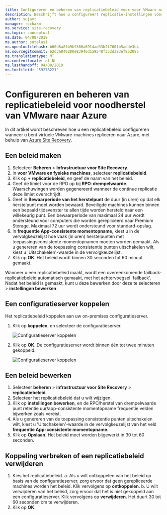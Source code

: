 ```yaml
---
title: Configureren en beheren van replicatiebeleid voor voor VMware naar Azure met Azure Site Recovery een noodgeval | Microsoft Docs
description: Beschrijft hoe u configureert replicatie-instellingen voor noodherstel van VMware naar Azure met Azure Site Recovery.
author: sujayt
manager: rochakm
ms.service: site-recovery
ms.topic: conceptual
ms.date: 04/08/2019
ms.author: sutalasi
ms.openlocfilehash: b60d8a8fb9b9300a6914ad33b2f760fb5adde3b4
ms.sourcegitcommit: 62d3a040280e83946d1a9548f352da83ef852085
ms.translationtype: MT
ms.contentlocale: nl-NL
ms.lasthandoff: 04/08/2019
ms.locfileid: "59278221"
---
```

# <a name="configure-and-manage-replication-policies-for-vmware-disaster-recovery-to-azure"></a>Configureren en beheren van replicatiebeleid voor noodherstel van VMware naar Azure
In dit artikel wordt beschreven hoe u een replicatiebeleid configureren wanneer u bent virtuele VMware-machines repliceren naar Azure, met behulp van [Azure Site Recovery](site-recovery-overview.md).

## <a name="create-a-policy"></a>Een beleid maken

1. Selecteer **Beheren** > **Infrastructuur voor Site Recovery**.
2. In **voor VMware en fysieke machines**, selecteer **replicatiebeleid**.
3. Klik op **+ replicatiebeleid**, en geef de naam van het beleid.
4. Geef de limiet voor de RPO op bij **RPO-drempelwaarde**. Waarschuwingen worden gegenereerd wanneer de continue replicatie deze limiet overschrijdt.
5. Geef in **Bewaarperiode van het herstelpunt** de duur (in uren) op dat elk herstelpunt moet worden bewaard. Beveiligde machines kunnen binnen een bepaald tijdsvenster te allen tijde worden hersteld naar een willekeurig punt. Een bewaarperiode van maximaal 24 uur wordt ondersteund voor computers die worden gerepliceerd naar Premium Storage. Maximaal 72 uur wordt ondersteund voor standard-opslag.
6. In **frequentie App-consistente momentopname**, kiest u in de vervolgkeuzelijst hoe vaak (in uren) herstelpunten met toepassingsconsistente momentopnamen moeten worden gemaakt. Als u genereren van de toepassing consistentie punten uitschakelen wilt, kiest u 'Uitschakelen'-waarde in de vervolgkeuzelijst.
7. Klik op **OK**. Het beleid wordt binnen 30 seconden tot 60 minuut gemaakt.

Wanneer u een replicatiebeleid maakt, wordt een overeenkomende failback-replicatiebeleid automatisch gemaakt, met het achtervoegsel 'failback'. Nadat het beleid is gemaakt, kunt u deze bewerken door deze te selecteren > **instellingen bewerken**.

## <a name="associate-a-configuration-server"></a>Een configuratieserver koppelen

Het replicatiebeleid koppelen aan uw on-premises configuratieserver.

1. Klik op **koppelen**, en selecteer de configuratieserver.

    ![Configuratieserver koppelen](./media/vmware-azure-set-up-replication/associate1.png)
2. Klik op **OK**. De configuratieserver wordt binnen één tot twee minuten gekoppeld.

    ![Configuratieserver koppelen](./media/vmware-azure-set-up-replication/associate2.png)

## <a name="edit-a-policy"></a>Een beleid bewerken

1. Selecteer **beheren** > **infrastructuur voor Site Recovery** > **replicatiebeleid**.
2. Selecteer het replicatiebeleid dat u wilt wijzigen.
3. Klik op **instellingen bewerken**, en de RPO/herstel van drempelwaarde punt retentie uur/app-consistente momentopname frequentie velden bijwerken zoals vereist.
4. Als u genereren van de toepassing consistentie punten uitschakelen wilt, kiest u 'Uitschakelen'-waarde in de vervolgkeuzelijst van het veld **frequentie App-consistente momentopname**.
5. Klik op **Opslaan**. Het beleid moet worden bijgewerkt in 30 tot 60 seconden.

## <a name="disassociate-or-delete-a-replication-policy"></a>Koppeling verbreken of een replicatiebeleid verwijderen

1. Kies het replicatiebeleid.
    a. Als u wilt ontkoppelen van het beleid op basis van de configuratieserver, zorg ervoor dat geen gerepliceerde machines worden het beleid. Klik vervolgens op **ontkoppelen**.
    b. U wilt verwijderen van het beleid, zorg ervoor dat het is niet gekoppeld aan een configuratieserver. Klik vervolgens op **verwijderen**. Het duurt 30 tot 60 seconden om te verwijderen.
2. Klik op **OK**.
